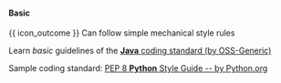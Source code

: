 <div id="title">

#### Basic

</div>

<span id="prereqs"></span>

<span id="outcomes">{{ icon_outcome }} Can follow simple mechanical style rules</span>

<div id="body">

<div class="alt-java">

Learn _basic_ guidelines of the [**Java** coding standard (by OSS-Generic)]({{java_coding_standard}})
</div>
<div class="alt-python">

Sample coding standard: [PEP 8 **Python** Style Guide -- by Python.org](https://www.python.org/dev/peps/pep-0008/)
</div>

</div>

<div class="alt-java">
<div id="extras">
  <include src="exercisesPanel.md" boilerplate />
</div>
</div>